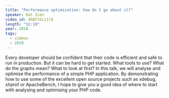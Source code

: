 ```yaml
---
title: "Performance optimisation: how do I go about it?"
speaker: Kat Zien
video_id: 4hB7tGcz1l8
length: "52:19"
year: 2018
tags:
  - videos
  - 2018
---
```


Every developer should be confident that their code is efficient and safe to run in production. But it can be hard to get started. What tools to use? What do the graphs mean? What to look at first? In this talk, we will analyse and optimise the performance of a simple PHP application. By demonstrating how to use some of the excellent open source projects such as xdebug, xhprof or ApacheBench, I hope to give you a good idea of where to start with analysing and optimising your PHP code.
